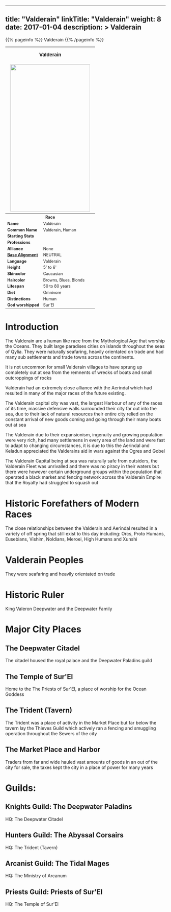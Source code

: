 
---
title: "Valderain"
linkTitle: "Valderain"
weight: 8
date: 2017-01-04
description: >
 Valderain
---

{{% pageinfo %}}
Valderain
{{% /pageinfo %}}

<table class="infobox" style="font-size:89%; width:300px;">
<tbody>
<tr><th colspan="2" class="color1" style="font-size:120%; padding:1em;">Valderain</th></tr>
<tr style="text-align:center;"><td colspan="2" style="padding:0.5em;"><img src="https://www.fallofanempire.com/img/races/valderain.png" width="250" height="461"></td></tr>
<tr><th colspan="2" class="color1"> Race</th></tr>
<tr><td style="width:40%;"> <b>Name</b></td><td style="width:60%;">Valderain</td></tr>
<tr><td> <b>Common Name</b></td><td>Valderain, Human</td></tr>
<tr><td> <b>Starting Stats</b></td><td></td></tr>
<tr><td> <b>Professions</b></td><td></td></tr>
<tr><td> <b>Alliance</b></td><td>None</td></tr>
<tr><td> <b><a href="/wiki/Base_Alignment" title="Base Alignment">Base Alignment</a></b></td><td>NEUTRAL</td></tr>
<tr><td> <b>Language</b></td><td>Valderain</td></tr>
<tr><td> <b>Height</b></td><td>5' to 6'</td></tr>
<tr><td> <b>Skincolor</b></td><td>Caucasian</td></tr>
<tr><td> <b>Haircolor</b></td><td>Browns, Blues, Blonds</td></tr>
<tr><td> <b>Lifespan</b></td><td>50 to 80 years</td></tr>
<tr><td> <b>Diet</b></td><td>Omnivore</td></tr>
<tr><td> <b>Distinctions</b></td><td>Human</td></tr>
<tr><td> <b>God worshipped</b></td><td>Sur'El</td></tr>
</tbody>
</table>

# Introduction

The Valderain are a human like race from the Mythological Age that worship the Oceans. They built large paradises cities on islands throughout the seas of Qylia. They were naturally seafaring, heavily orientated on trade and had many sub settlements and trade towns across the continents. 

It is not uncommon for small Valderain villages to have sprung up completely out at sea from the remnents of wrecks of boats and small outcroppings of rocks

Valderain had an extremely close alliance with the Aerindal which had resulted in many of the major races of the future existing. 

The Valderain capital city was vast, the largest Harbour of any of the races of its time, massive defensive walls surrounded their city far out into the sea, due to their lack of natural resources their entire city relied on the constant arrival of new goods coming and going through their many boats out at sea

The Valderain due to their expansionism, ingenuity and growing population were very rich, had many settlemens in every area of the land and were fast to adapt to changing circumstances, it is due to this the Aerindal and Keladun appreciated the Valderains aid in wars against the Ogres and Gobel

The Valderain Capital being at sea was naturally safe from outsiders, the Valderain Fleet was unrivalled and there was no piracy in their waters but there were however certain underground groups within the population that operated a black market and fencing network across the Valderain Empire that the Royalty had struggled to squash out

# Historic Forefathers of Modern Races

The close relationships between the Valderain and Aerindal resulted in a variety of off spring that still exist to this day including: Orcs, Proto Humans, Eusebians, Vishim, Noldians, Meroei, High Humans and Xunshi

# Valderain Peoples

They were seafaring and heavily orientated on trade

# Historic Ruler

King Valeron Deepwater and the Deepwater Family

# Major City Places

## The Deepwater Citadel

The citadel housed the royal palace and the Deepwater Paladins guild

## The Temple of Sur'El

Home to the The Priests of Sur'El, a place of worship for the Ocean Goddess

## The Trident (Tavern)

The Trident was a place of activity in the Market Place but far below the tavern lay the Thieves Guild which actively ran a fencing and smuggling operation throughout the Sewers of the city

## The Market Place and Harbor

Traders from far and wide hauled vast amounts of goods in an out of the city for sale, the taxes kept the city in a place of power for many years

# Guilds:

## Knights Guild: The Deepwater Paladins

HQ: The Deepwater Citadel

## Hunters Guild: The Abyssal Corsairs

HQ: The Trident (Tavern)

## Arcanist Guild: The Tidal Mages

HQ: The Ministry of Arcanum

## Priests Guild: Priests of Sur'El

HQ: The Temple of Sur'El

